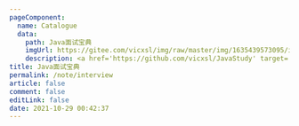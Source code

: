 ```yaml
---
pageComponent: 
  name: Catalogue
  data: 
    path: Java面试宝典
    imgUrl: https://gitee.com/vicxsl/img/raw/master/img/1635439573095/image-20211029004612578.png
    description: <a href='https://github.com/vicxsl/JavaStudy' target='_blank'>面试真题、技能进阶、职业生涯分享，你想要的，这里都有。
title: Java面试宝典
permalink: /note/interview
article: false
comment: false
editLink: false
date: 2021-10-29 00:42:37
---
```

